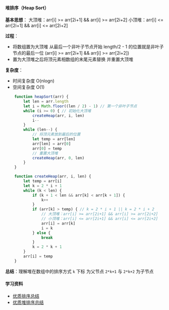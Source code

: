 <!--
 * @Descripttion: 
 * @Author: ganbowen
 * @Date: 2019-10-31 20:25:13
 * @LastEditors: ganbowen
 * @LastEditTime: 2020-03-24 15:02:39
 -->
#### 堆排序（Heap Sort）

**基本思想**：
大顶堆：arr[i] >= arr[2i+1] && arr[i] >= arr[2i+2]
小顶堆：arr[i] <= arr[2i+1] && arr[i] <= arr[2i+2]

**过程**：

- 将数组置为大顶堆 从最后一个非叶子节点开始 length/2 - 1 的位置就是非叶子节点的最后一位 (arr[i] >= arr[2i+1] && arr[i] >= arr[2i+2])
- 置为大顶堆之后将顶元素相数组的末尾元素替换 并重置大顶堆

**复杂度**：

- 时间复杂度 O(nlogn)
- 空间复杂度 O(1)

```js
    function heapSort(arr) {
        let len = arr.length
        let i = Math.floor((len / 2) - 1) // 第一个非叶子节点
        while (i >= 0) { // 初始化大顶堆
            createHeap(arr, i, len)
            i--
        }
        while (len--) {
            // 将顶元素放到最后的位置
            let temp = arr[len]
            arr[len] = arr[0]
            arr[0] = temp
            // 重置大顶堆
            createHeap(arr, 0, len)
        }
    }

    function createHeap(arr, i, len) {
        let temp = arr[i]
        let k = 2 * i + 1
        while (k < len) {
            if (k + 1 < len && arr[k] < arr[k + 1]) {
                k++
            }
            if (arr[k] > temp) { // k = 2 * i + 1 || k = 2 * i + 2      temp为arr[i]  如果叶子节点大于根节点 则两个置换位置
                // 大顶堆：arr[i] >= arr[2i+1] && arr[i] >= arr[2i+2]
                // 小顶堆：arr[i] <= arr[2i+1] && arr[i] <= arr[2i+2]
                arr[i] = arr[k]
                i = k
            } else {
                break
            }
            k = 2 * k + 1
        }
        arr[i] = temp
    }
```

**总结**：理解堆在数组中的排序方式 `k` 下标 为父节点 `2*k+1` 与 `2*k+2` 为子节点

#### 学习资料

- [优质排序总结](https://www.cnblogs.com/xiaohuiduan/p/11188304.html)
- [优质堆排序总结](https://www.cnblogs.com/chengxiao/p/6129630.html)
